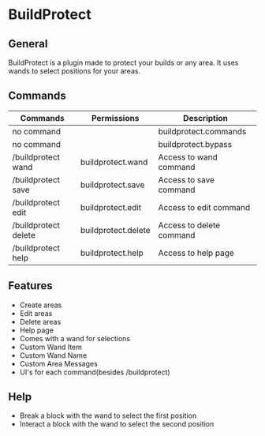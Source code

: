 # BuildProtect

## General
BuildProtect is a plugin made to protect your builds or any area. It uses wands to select positions for your areas.

## Commands
Commands|Permissions|Description|
|-----------|-----------|-----------|
|no command||buildprotect.commands|Gives access to all BuildProtect commands|
|no command||buildprotect.bypass|Bypass the events cancelled in areas|
|/buildprotect wand|buildprotect.wand|Access to wand command|
|/buildprotect save|buildprotect.save|Access to save command|
|/buildprotect edit|buildprotect.edit|Access to edit command|
|/buildprotect delete|buildprotect.delete|Access to delete command|
|/buildprotect help|buildprotect.help|Access to help page|


## Features
- Create areas
- Edit areas
- Delete areas
- Help page
- Comes with a wand for selections
- Custom Wand Item
- Custom Wand Name
- Custom Area Messages
- UI's for each command(besides /buildprotect)

## Help
- Break a block with the wand to select the first position
- Interact a block with the wand to select the second position
